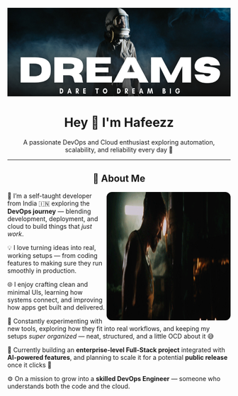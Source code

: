 <p align="center">
  <a href="https://github.com/hafeezzshs">
   <img width="1000" height="200" alt="banner" src="./images/Black-and-Dark-Space-Photo.png" />
  </a>
</p>

<h1 align="center">Hey 👋 I'm Hafeezz</h1>
<p align="center">
  A passionate DevOps and Cloud enthusiast exploring automation, scalability, and reliability every day 🚀
</p>

---

<h2 align="center">💫 About Me</h2>

<img style="width:280px; height:290px; border-radius:12px" align="right" src="./images/iron-man.gif">

<p align="left">
🌱 I’m a self-taught developer from India 🇮🇳 exploring the <strong>DevOps journey</strong> — blending development, deployment, and cloud to build things that <i>just work</i>.
  
💡 I love turning ideas into real, working setups — from coding features to making sure they run smoothly in production.

🌐 I enjoy crafting clean and minimal UIs, learning how systems connect, and improving how apps get built and delivered.

🧰 Constantly experimenting with new tools, exploring how they fit into real workflows, and keeping my setups <i>super organized</i> — neat, structured, and a little OCD about it 😅

🔭 Currently building an <strong>enterprise-level Full-Stack project</strong> integrated with <strong>AI-powered features</strong>, and planning to scale it for a potential <strong>public release</strong> once it clicks 🚀

⚙️ On a mission to grow into a <strong>skilled DevOps Engineer</strong> — someone who understands both the code and the cloud.
</p>




